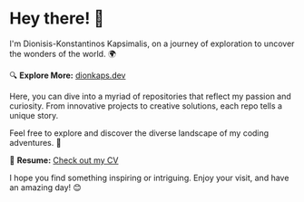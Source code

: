 # Hey there! 👋

I'm Dionisis-Konstantinos Kapsimalis, on a journey of exploration to uncover the wonders of the world. 🌍

🔍 **Explore More:** [dionkaps.dev](https://dionkaps.github.io/kapkap.github.io/)

Here, you can dive into a myriad of repositories that reflect my passion and curiosity. From innovative projects to creative solutions, each repo tells a unique story.

Feel free to explore and discover the diverse landscape of my coding adventures. 🚀

📃 **Resume:** [Check out my CV](https://github.com/Dionkaps/CV/blob/main/Dionysios-Konsta...'s%20Resume.pdf)

I hope you find something inspiring or intriguing. Enjoy your visit, and have an amazing day! 😊

